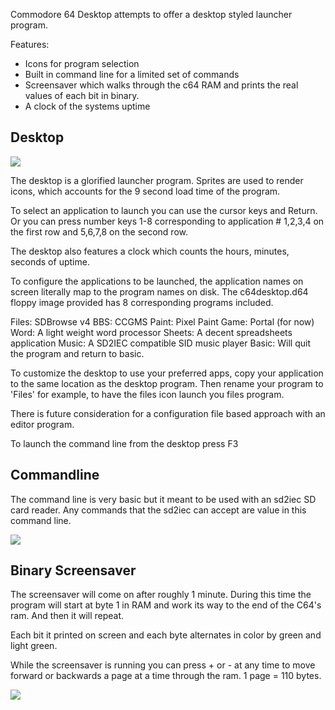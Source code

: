 Commodore 64 Desktop attempts to offer a desktop styled launcher program.

Features:

- Icons for program selection
- Built in command line for a limited set of commands
- Screensaver which walks through the c64 RAM and prints the real values of each bit in binary.
- A clock of the systems uptime

## Desktop
![](https://raw.githubusercontent.com/ssshake/commodore-64-desktop/master/documentation/screen1.PNG)

The desktop is a glorified launcher program. Sprites are used to render icons, which accounts for the 9 second load time of the program.

To select an application to launch you can use the cursor keys and Return. Or you can press number keys 1-8 corresponding to application # 1,2,3,4 on the first row and 5,6,7,8 on the second row.

The desktop also features a clock which counts the hours, minutes, seconds of uptime.

To configure the applications to be launched, the application names on screen literally map to the program names on disk. The c64desktop.d64 floppy image provided has 8 corresponding programs included.

Files: SDBrowse v4
BBS: CCGMS
Paint: Pixel Paint
Game: Portal (for now)
Word: A light weight word processor
Sheets: A decent spreadsheets application
Music: A SD2IEC compatible SID music player
Basic: Will quit the program and return to basic.

To customize the desktop to use your preferred apps, copy your application to the same location as the desktop program. Then rename your program to 'Files' for example, to have the files icon launch you files program.

There is future consideration for a configuration file based approach with an editor program.

To launch the command line from the desktop press F3

## Commandline

The command line is very basic but it meant to be used with an sd2iec SD card reader. Any commands that the sd2iec can accept are value in this command line.

![](https://raw.githubusercontent.com/ssshake/commodore-64-desktop/master/documentation/screen2.PNG)

## Binary Screensaver

The screensaver will come on after roughly 1 minute. During this time the program will start at byte 1 in RAM and work its way to the end of the C64's ram. And then it will repeat.

Each bit it printed on screen and each byte alternates in color by green and light green. 

While the screensaver is running you can press + or - at any time to move forward or backwards a page at a time through the ram. 1 page = 110 bytes. 

![](https://raw.githubusercontent.com/ssshake/commodore-64-desktop/master/documentation/screen3.PNG)


